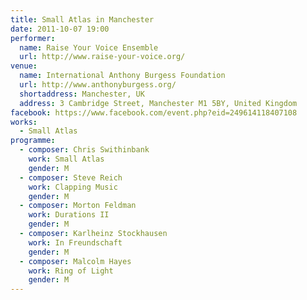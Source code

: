 ```yaml
---
title: Small Atlas in Manchester
date: 2011-10-07 19:00
performer:
  name: Raise Your Voice Ensemble
  url: http://www.raise-your-voice.org/
venue:
  name: International Anthony Burgess Foundation
  url: http://www.anthonyburgess.org/
  shortaddress: Manchester, UK
  address: 3 Cambridge Street, Manchester M1 5BY, United Kingdom
facebook: https://www.facebook.com/event.php?eid=249614118407108
works:
  - Small Atlas
programme:
  - composer: Chris Swithinbank
    work: Small Atlas
    gender: M
  - composer: Steve Reich
    work: Clapping Music
    gender: M
  - composer: Morton Feldman
    work: Durations II
    gender: M
  - composer: Karlheinz Stockhausen
    work: In Freundschaft
    gender: M
  - composer: Malcolm Hayes
    work: Ring of Light
    gender: M
---
```

